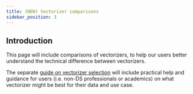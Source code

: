 ```yaml
---
title: (NEW) Vectorizer comparisons
sidebar_position: 3
---
```


## Introduction
This page will include comparisons of vectorizers, to help our users better understand the technical difference between vectorizers.

The separate [guide on vectorizer selection](../guides/how-to-select-the-right-vectorizer.md) will include practical help and guidance for users (i.e. non-DS professionals or academics) on what vectorizer might be best for their data and use case.
